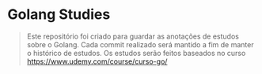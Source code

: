 # Golang Studies
> Este repositório foi criado para guardar as anotações de estudos sobre o Golang.
> Cada commit realizado será mantido a fim de manter o histórico de estudos.
> Os estudos serão feitos baseados no curso https://www.udemy.com/course/curso-go/